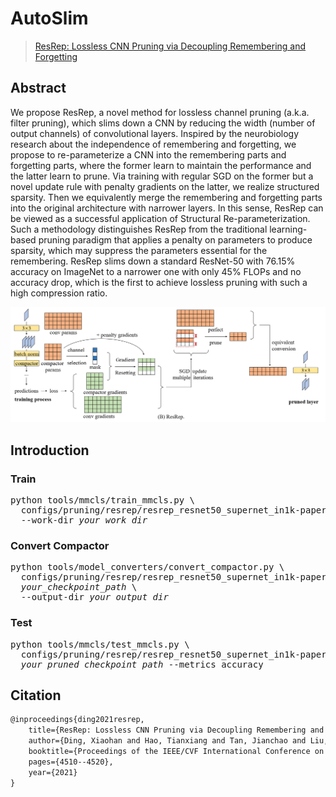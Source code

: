 # AutoSlim
> [ResRep: Lossless CNN Pruning via Decoupling Remembering and Forgetting](https://arxiv.org/abs/2007.03260)

<!-- [ALGORITHM] -->

## Abstract

We propose ResRep, a novel method for lossless channel pruning (a.k.a.  filter pruning), which slims down a CNN by reducing the width (number of output channels) of convolutional layers. Inspired by the neurobiology  research about the independence of remembering and forgetting, we  propose to re-parameterize a CNN into the remembering parts and  forgetting parts, where the former learn to maintain the performance and the latter learn to prune. Via training with regular SGD on the former  but a novel update rule with penalty gradients on the latter, we realize structured sparsity. Then we equivalently merge the remembering and  forgetting parts into the original architecture with narrower layers. In this sense, ResRep can be viewed as a successful application of  Structural Re-parameterization. Such a methodology distinguishes ResRep  from the traditional learning-based pruning paradigm that applies a  penalty on parameters to produce sparsity, which may suppress the  parameters essential for the remembering. ResRep slims down a standard  ResNet-50 with 76.15% accuracy on ImageNet to a narrower one with only  45% FLOPs and no accuracy drop, which is the first to achieve lossless  pruning with such a high compression ratio.

![pipeline](/docs/en/imgs/model_zoo/resrep/pipeline.png)


## Introduction
### Train
<pre>
python tools/mmcls/train_mmcls.py \
  configs/pruning/resrep/resrep_resnet50_supernet_in1k-paper.py \
  --work-dir <em>your_work_dir</em>
</pre>

### Convert Compactor
<pre>
python tools/model_converters/convert_compactor.py \
  configs/pruning/resrep/resrep_resnet50_supernet_in1k-paper.py
  <em>your_checkpoint_path</em> \
  --output-dir <em>your_output_dir</em>
</pre>

### Test
<pre>
python tools/mmcls/test_mmcls.py \
  configs/pruning/resrep/resrep_resnet50_supernet_in1k-paper-deploy.py \
  <em>your_pruned_checkpoint_path</em> --metrics accuracy
</pre>


## Citation

```latex
@inproceedings{ding2021resrep,
    title={ResRep: Lossless CNN Pruning via Decoupling Remembering and Forgetting},
    author={Ding, Xiaohan and Hao, Tianxiang and Tan, Jianchao and Liu, Ji and Han, Jungong and Guo, Yuchen and Ding, Guiguang},
    booktitle={Proceedings of the IEEE/CVF International Conference on Computer Vision},
    pages={4510--4520},
    year={2021}
}
```
